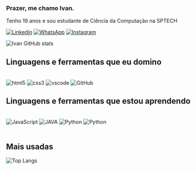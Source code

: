 
### Prazer, me chamo Ivan.

Tenho 19 anos e sou estudante de Ciência da Computação na SPTECH

[![Linkedin](https://img.shields.io/badge/LinkedIn-0077B5?style=for-the-badge&logo=linkedin&logoColor=white)](https://www.linkedin.com/in/ivanrpm/)
[![WhatsApp](https://img.shields.io/badge/WhatsApp-25D366?style=for-the-badge&logo=whatsapp&logoColor=white)](https://matias.ma/nsfw)
[![Instagram](https://img.shields.io/badge/Instagram-E4405F?style=for-the-badge&logo=instagram&logoColor=white)](https://www.instagram.com/ivan.murraysp/)

![Ivan GitHub stats](https://github-readme-stats.vercel.app/api?username=Ivanrangelpm&show_icons=true&theme=radical)


## Linguagens e ferramentas que eu domino

<div style= "display: inline_block"><br/>
    <img align="center" alt="html5" src="https://img.shields.io/badge/HTML5-E34F26?style=for-the-badge&logo=html5&logoColor=white" />
    <img align="center" alt="css3" src="https://img.shields.io/badge/CSS3-1572B6?style=for-the-badge&logo=css3&logoColor=white" />
    <img align="center" alt="vscode" src="https://img.shields.io/badge/Visual_Studio_Code-0078D4?style=for-the-badge&logo=visual%20studio%20code&logoColor=white" />
    <img align="center" alt="GitHub" src="https://img.shields.io/badge/GitHub-100000?style=for-the-badge&logo=github&logoColor=white" />
</div>


## Linguagens e ferramentas que estou aprendendo

<div style= "display: inline_block"><br/>
    <img align="center" alt="JavaScript" src="https://img.shields.io/badge/JavaScript-323330?style=for-the-badge&logo=javascript&logoColor=F7DF1E" />
    <img align="center" alt="JAVA" src="https://img.shields.io/badge/Java-ED8B00?style=for-the-badge&logo=openjdk&logoColor=white" />
    <img align="center" alt="Python" src="https://img.shields.io/badge/Python-14354C?style=for-the-badge&logo=python&logoColor=white" />
    <img align="center" alt="Python" src="https://img.shields.io/badge/MySQL-00000F?style=for-the-badge&logo=mysql&logoColor=white" />
    
</div>
<br/>

## Mais usadas

![Top Langs](https://github-readme-stats.vercel.app/api/top-langs/?username=Ivanrangelpm&layout=compact)
